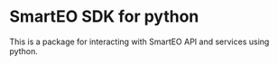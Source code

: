 # SmartEO SDK for python

This is a package for interacting with SmartEO API and services using python.
